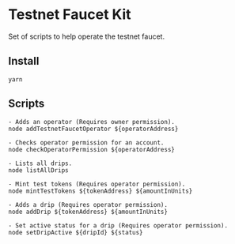 # Testnet Faucet Kit

Set of scripts to help operate the testnet faucet.

## Install

`yarn`

## Scripts

```
- Adds an operator (Requires owner permission).
node addTestnetFaucetOperator ${operatorAddress}

- Checks operator permission for an account.
node checkOperatorPermission ${operatorAddress}

- Lists all drips.
node listAllDrips

- Mint test tokens (Requires operator permission).
node mintTestTokens ${tokenAddress} ${amountInUnits}

- Adds a drip (Requires operator permission).
node addDrip ${tokenAddress} ${amountInUnits}

- Set active status for a drip (Requires operator permission).
node setDripActive ${dripId} ${status}
```